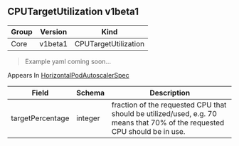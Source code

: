 ## CPUTargetUtilization v1beta1

Group        | Version     | Kind
------------ | ---------- | -----------
Core | v1beta1 | CPUTargetUtilization

> Example yaml coming soon...





<aside class="notice">
Appears In  <a href="#horizontalpodautoscalerspec-v1beta1">HorizontalPodAutoscalerSpec</a> </aside>

Field        | Schema     | Description
------------ | ---------- | -----------
targetPercentage | integer | fraction of the requested CPU that should be utilized/used, e.g. 70 means that 70% of the requested CPU should be in use.

